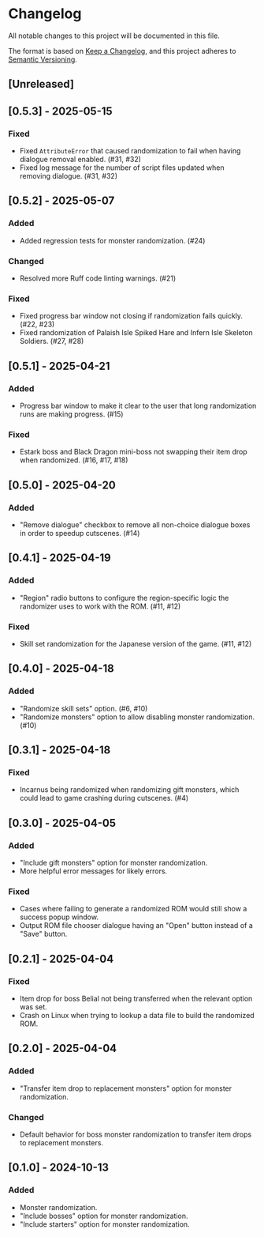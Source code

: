 # Changelog

All notable changes to this project will be documented in this file.

The format is based on [Keep a Changelog](https://keepachangelog.com/en/1.1.0/),
and this project adheres to [Semantic Versioning](https://semver.org/spec/v2.0.0.html).

## [Unreleased]

## [0.5.3] - 2025-05-15

### Fixed

- Fixed `AttributeError` that caused randomization to fail when having dialogue removal enabled. (#31, #32)
- Fixed log message for the number of script files updated when removing dialogue. (#31, #32)

## [0.5.2] - 2025-05-07

### Added

- Added regression tests for monster randomization. (#24)

### Changed

- Resolved more Ruff code linting warnings. (#21)

### Fixed

- Fixed progress bar window not closing if randomization fails quickly. (#22, #23)
- Fixed randomization of Palaish Isle Spiked Hare and Infern Isle Skeleton Soldiers. (#27, #28)

## [0.5.1] - 2025-04-21

### Added

- Progress bar window to make it clear to the user that long randomization runs are making progress. (#15)

### Fixed

- Estark boss and Black Dragon mini-boss not swapping their item drop when randomized. (#16, #17, #18)

## [0.5.0] - 2025-04-20

### Added

- "Remove dialogue" checkbox to remove all non-choice dialogue boxes in order to speedup cutscenes. (#14)

## [0.4.1] - 2025-04-19

### Added

- "Region" radio buttons to configure the region-specific logic the randomizer uses to work with the ROM. (#11, #12)

### Fixed

- Skill set randomization for the Japanese version of the game. (#11, #12)

## [0.4.0] - 2025-04-18

### Added

- "Randomize skill sets" option. (#6, #10)
- "Randomize monsters" option to allow disabling monster randomization. (#10)

## [0.3.1] - 2025-04-18

### Fixed

- Incarnus being randomized when randomizing gift monsters, which could lead to game crashing during cutscenes. (#4)

## [0.3.0] - 2025-04-05

### Added

- "Include gift monsters" option for monster randomization.
- More helpful error messages for likely errors.

### Fixed

- Cases where failing to generate a randomized ROM would still show a success popup window.
- Output ROM file chooser dialogue having an "Open" button instead of a "Save" button.

## [0.2.1] - 2025-04-04

### Fixed

- Item drop for boss Belial not being transferred when the relevant option was set.
- Crash on Linux when trying to lookup a data file to build the randomized ROM.

## [0.2.0] - 2025-04-04

### Added

- "Transfer item drop to replacement monsters" option for monster randomization.

### Changed

- Default behavior for boss monster randomization to transfer item drops to replacement monsters.

## [0.1.0] - 2024-10-13

### Added

- Monster randomization.
- "Include bosses" option for monster randomization.
- "Include starters" option for monster randomization.